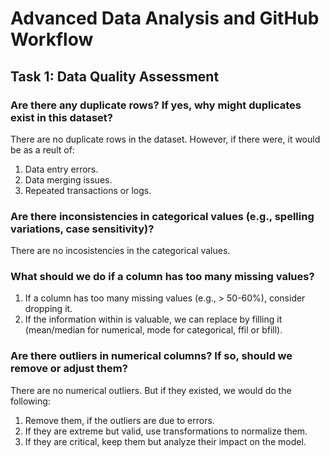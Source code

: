 # **Advanced Data Analysis and GitHub Workflow**

## **Task 1: Data Quality Assessment**

### **Are there any duplicate rows? If yes, why might duplicates exist in this dataset?**
There are no duplicate rows in the dataset. However, if there were, it would be as a reult of:
1. Data entry errors.
2. Data merging issues.
3. Repeated transactions or logs.

### **Are there inconsistencies in categorical values (e.g., spelling variations, case sensitivity)?**
There are no incosistencies in the categorical values.

### **What should we do if a column has too many missing values?**
1. If a column has too many missing values (e.g., > 50-60%), consider dropping it.
2. If the information within is valuable, we can replace by filling it (mean/median for numerical, mode for categorical, ffil or bfill).

### **Are there outliers in numerical columns? If so, should we remove or adjust them?**
There are no numerical outliers. But if they existed, we would do the following:
1. Remove them, if the outliers are due to errors.
2. If they are extreme but valid, use transformations to normalize them.
3. If they are critical, keep them but analyze their impact on the model.